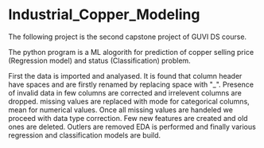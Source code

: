 # Industrial_Copper_Modeling

The following project is the second capstone project of GUVI DS course.

The python program is a ML alogorith for prediction of copper selling price (Regression model) and status (Classification) problem.

First the data is imported and analyased.
It is found that column header have spaces and are firstly renamed by replacing space with "_".
Presence of invalid data in few columns are corrected and irrelevent  columns are dropped.
missing values are replaced with mode for categorical columns, mean for numerical values.
Once all missing values are handeled we proceed with data type correction.
Few new features are created and old ones are deleted.
Outlers are removed
EDA is performed and finally various regression and classification models are build.
